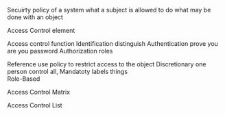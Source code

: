 Secuirty policy of a system
    what a subject is allowed to do
    what may be done with an object

Access Control element 
    
Access control function
    Identification   distinguish 
    Authentication  prove you are you  password
    Authorization   roles 

Reference use policy to restrict access to the object
    Discretionary   one person control all,
    Mandatoty       labels things   
    Role-Based      

Access Control Matrix

Access Control List

 
